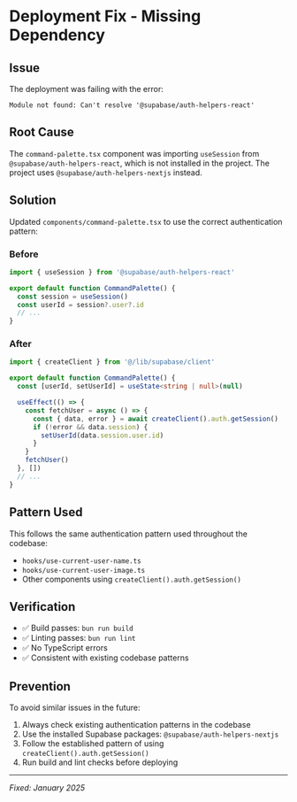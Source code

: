 # Deployment Fix - Missing Dependency

## Issue

The deployment was failing with the error:

```
Module not found: Can't resolve '@supabase/auth-helpers-react'
```

## Root Cause

The `command-palette.tsx` component was importing `useSession` from `@supabase/auth-helpers-react`, which is not installed in the project. The project uses `@supabase/auth-helpers-nextjs` instead.

## Solution

Updated `components/command-palette.tsx` to use the correct authentication pattern:

### Before

```typescript
import { useSession } from '@supabase/auth-helpers-react'

export default function CommandPalette() {
  const session = useSession()
  const userId = session?.user?.id
  // ...
}
```

### After

```typescript
import { createClient } from '@/lib/supabase/client'

export default function CommandPalette() {
  const [userId, setUserId] = useState<string | null>(null)

  useEffect(() => {
    const fetchUser = async () => {
      const { data, error } = await createClient().auth.getSession()
      if (!error && data.session) {
        setUserId(data.session.user.id)
      }
    }
    fetchUser()
  }, [])
  // ...
}
```

## Pattern Used

This follows the same authentication pattern used throughout the codebase:

- `hooks/use-current-user-name.ts`
- `hooks/use-current-user-image.ts`
- Other components using `createClient().auth.getSession()`

## Verification

- ✅ Build passes: `bun run build`
- ✅ Linting passes: `bun run lint`
- ✅ No TypeScript errors
- ✅ Consistent with existing codebase patterns

## Prevention

To avoid similar issues in the future:

1. Always check existing authentication patterns in the codebase
2. Use the installed Supabase packages: `@supabase/auth-helpers-nextjs`
3. Follow the established pattern of using `createClient().auth.getSession()`
4. Run build and lint checks before deploying

---

_Fixed: January 2025_
